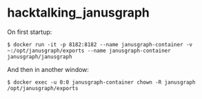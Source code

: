 # hacktalking_janusgraph

On first startup:

`$ docker run -it -p 8182:8182 --name janusgraph-container -v ~:/opt/janusgraph/exports --name janusgraph-container janusgraph/janusgraph`

And then in another window:

`$ docker exec -u 0:0 janusgraph-container chown -R janusgraph /opt/janusgraph/exports`
